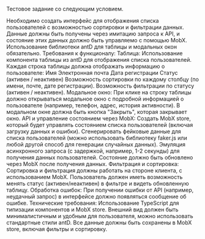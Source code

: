 Тестовое задание со следующим условием.

Необходимо создать интерфейс для отображения списка пользователей с возможностью сортировки и фильтрации данных. Данные должны быть получены через имитацию запроса к API, и состояние этих данных должно быть управляемо с помощью MobX. Использование библиотеки antD для таблицы и модальных окон обязательно.
Требования к функционалу:
Таблица:
Использование компонента таблицы из antD для отображения списка пользователей.
Каждая строка таблицы должна отображать информацию о пользователе:
Имя
Электронная почта
Дата регистрации
Статус (активен / неактивен)
Возможность сортировки по каждому столбцу (по имени, почте, дате регистрации).
Возможность фильтрации по статусу (активен / неактивен).
Модальное окно:
При клике на строку таблицы должно открываться модальное окно с подробной информацией о пользователе (например, телефон, адрес, история активности).
В модальном окне должна быть кнопка "Закрыть", которая закрывает окно.
API и управление состоянием через MobX:
Создать MobX store, который будет управлять состоянием списка пользователей (включая загрузку данных и ошибки).
Сгенерировать фейковые данные для списка пользователей (можно использовать библиотеку faker.js или любой другой способ для генерации случайных данных).
Эмуляция асинхронного запроса (с задержкой, например, 1-2 секунды) для получения данных пользователей.
Состояние должно быть обновлено через MobX после получения данных.
Фильтрация и сортировка:
Сортировка и фильтрация должны работать на стороне клиента, с использованием MobX.
Пользователь должен иметь возможность менять статус (активен/неактивен) в фильтре и видеть обновленную таблицу.
Обработка ошибок:
При получении ошибки от API (например, неудачный запрос) в интерфейсе должно появляться сообщение об ошибке.
Технические требования:
Использование TypeScript для типизации компонентов и MobX store.
Внешний вид должен быть минималистичным и удобным для пользователя, можно использовать стандартные стили antD.
Все данные должны быть сохранены в MobX store, включая фильтры и сортировку.
